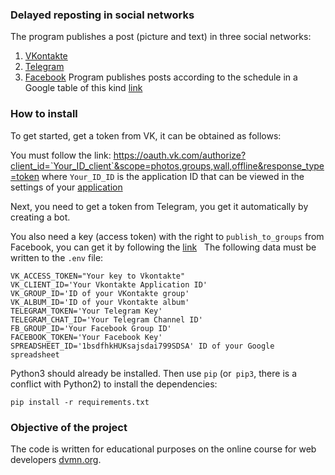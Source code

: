 ### Delayed reposting in social networks
The program publishes a post (picture and text) in three social networks:
1. [VKontakte](https://vk.com/)
2. [Telegram](https://telegram.org/)
3. [Facebook](https://www.facebook.com/)
Program publishes posts according to the schedule in a Google table of this kind [link](https://docs.google.com/spreadsheets/d/17r4QRW_m0clut772bRnUL-U1-JiazImiZMm43SkgS9Q/edit)

### How to install
To get started, get a token from VK, it can be obtained as follows:

You must follow the link: https://oauth.vk.com/authorize?client_id=`Your_ID_client`&scope=photos,groups,wall,offline&response_type=token
where `Your_ID_ID` is the application ID that can be viewed in the settings of your [application](https://vk.com/apps?act=manage)

Next, you need to get a token from Telegram, you get it automatically by creating a bot.

You also need a key (access token) with the right to `publish_to_groups` from Facebook, you can get it by following the [link](https://developers.facebook.com/tools/explorer/)
 
The following data must be written to the `.env` file:
```text
VK_ACCESS_TOKEN="Your key to Vkontakte"
VK_CLIENT_ID='Your Vkontakte Application ID'
VK_GROUP_ID='ID of your VKontakte group'
VK_ALBUM_ID='ID of your Vkontakte album'
TELEGRAM_TOKEN='Your Telegram Key'
TELEGRAM_CHAT_ID='Your Telegram Channel ID'
FB_GROUP_ID='Your Facebook Group ID'
FACEBOOK_TOKEN='Your Facebook Key'
SPREADSHEET_ID='1bsdfhkHUKsajsdai799SDSA' ID of your Google spreadsheet
```

Python3 should already be installed.
Then use `pip` (or` pip3`, there is a conflict with Python2) to install the dependencies:
```
pip install -r requirements.txt
```


### Objective of the project

The code is written for educational purposes on the online course for web developers [dvmn.org](https://dvmn.org/).